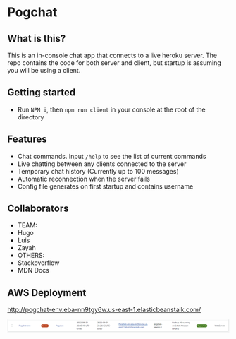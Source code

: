 # Pogchat

## What is this?

This is an in-console chat app that connects to a live heroku server. The repo contains the code for both server and client, but startup is assuming you will be using a client.

## Getting started

- Run `NPM i`, then `npm run client` in your console at the root of the directory

## Features

- Chat commands. Input `/help` to see the list of current commands
- Live chatting between any clients connected to the server
- Temporary chat history (Currently up to 100 messages)
- Automatic reconnection when the server fails
- Config file generates on first startup and contains username

## Collaborators

- TEAM:
- Hugo
- Luis
- Zayah
- OTHERS:
- Stackoverflow
- MDN Docs

## AWS Deployment

<http://pogchat-env.eba-nn9tgy6w.us-east-1.elasticbeanstalk.com/>

![aws](cloud.png)
